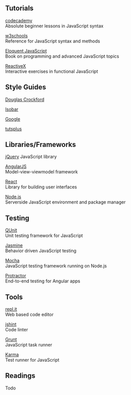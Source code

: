 ## Tutorials
[codecademy](https://www.codecademy.com/learn/javascript)  
Absolute beginner lessons in JavaScript syntax

[w3schools](http://www.w3schools.com/js/default.asp)  
Reference for JavaScript syntax and methods

[Eloquent JavaScript](http://eloquentjavascript.net/)  
Book on programming and advanced JavaScript topics

[ReactiveX](http://reactivex.io/learnrx/)  
Interactive exercises in functional JavaScript

## Style Guides
[Douglas Crockford](http://javascript.crockford.com/code.html)    

[Isobar](http://isobar-idev.github.io/code-standards/#javascript_javascript) 

[Google](https://google.github.io/styleguide/javascriptguide.xml)   

[tutsplus](http://code.tutsplus.com/tutorials/the-essentials-of-writing-high-quality-javascript--net-15145)

## Libraries/Frameworks
[jQuery](https://jquery.com/)
JavaScript library  

[AngularJS](https://angularjs.org/)  
Model-view-viewmodel framework

[React](https://facebook.github.io/react/)   
Library for building user interfaces

[Node.js](https://nodejs.org/en/)  
Serverside JavaScript environment and package manager

## Testing
[QUnit](http://qunitjs.com/)  
Unit testing framework for JavaScript

[Jasmine](http://jasmine.github.io/)  
Behavior driven JavaScript testing  

[Mocha](https://mochajs.org/)  
JavaScript testing framework running on Node.js

[Protractor](http://www.protractortest.org/#/)  
End-to-end testing for Angular apps

## Tools
[repl.it](https://repl.it/languages/javascript)  
Web based code editor

[jshint](http://jshint.com/)  
Code linter 

[Grunt](http://gruntjs.com/)  
JavaScript task runner

[Karma](http://karma-runner.github.io/0.8/index.html)  
Test runner for JavaScript


## Readings
Todo